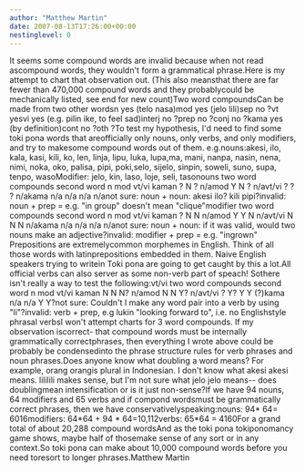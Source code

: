 ```yaml
---
author: "Matthew Martin"
date: 2007-08-13T17:26:00+00:00
nestinglevel: 0
---
```

It seems some compound words are invalid because when not read ascompound words, they wouldn't form a grammatical phrase.Here is my attempt to chart that observation out. (This also meansthat there are far fewer than 470,000 compound words and they probablycould be mechanically listed, see end for new count)Two word compoundsCan be made from two other wordsn yes (telo nasa)mod yes (jelo lili)sep no ?vt yesvi yes (e.g. pilin ike, to feel sad)interj no ?prep no ?conj no ?kama yes (by definition)cont no ?oth ?To test my hypothesis, I'd need to find some toki pona words that areofficially only nouns, only verbs, and only modifiers, and try to makesome compound words out of them. e.g.nouns:akesi, ilo, kala, kasi, kili, ko, len, linja, lipu, luka, lupa,ma, mani, nanpa, nasin, nena, nimi, noka, oko, palisa, pipi, poki,selo, sijelo, sinpin, soweli, suno, supa, tenpo, wasoModifier: jelo, kin, laso, loje, seli, tasonouns two word compounds second word n mod vt/vi kaman ? N ? n/amod Y N ? n/avt/vi ? ? ? n/akama n/a n/a n/a n/anot sure: noun + noun: akesi ilo? kili pipi?invalid: noun + prep = e.g. "in group" doesn't mean "clique"modifier two word compounds second word n mod vt/vi kaman ? N N n/amod Y Y N n/avt/vi N N N n/akama n/a n/a n/a n/anot sure: noun + noun: if it was valid, would two nouns make an adjective?invalid: modifier + prep = e.g. "ingrown" Prepositions are extremelycommon morphemes in English. Think of all those words with latinprepositions embedded in them. Naive English speakers trying to writein Toki pona are going to get caught by this a lot.All official verbs can also server as some non-verb part of speach! Sothere isn't really a way to test the following:vt/vi two word compounds second word n mod vt/vi kaman N N N? n/amod N N Y? n/avt/vi ? Y? Y Y (?)kama n/a n/a Y Y?not sure: Couldn't I make any word pair into a verb by using "li"?invalid: verb + prep, e.g lukin "looking forward to", i.e. no Englishstyle phrasal verbsI won't attempt charts for 3 word compounds. If my observation iscorrect- that compound words must be internally grammatically correctphrases, then everything I wrote above could be probably be condensedinto the phrase structure rules for verb phrases and noun phrases.Does anyone know what doubling a word means? For example, orang orangis plural in Indonesian. I don't know what akesi akesi means. lililili makes sense, but I'm not sure what jelo jelo means--
does doublingmean intensification or is it just non-sense?If we have 94 nouns, 64 modifiers and 65 verbs and if compond wordsmust be grammatically correct phrases, then we have conservativelyspeaking:nouns: 94\* 64= 6016modifiers: 64\*64 + 94 \* 64=10,112verbs: 65\*64 = 4160For a grand total of about 20,288 compound wordsAnd as the toki pona tokiponomancy game shows, maybe half of thosemake sense of any sort or in any context.So toki pona can make about 10,000 compound words before you need toresort to longer phrases.Matthew Martin